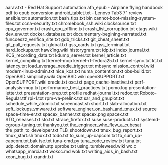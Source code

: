 aarav.txt - Red Hat Support automation
afh_epub - Airplane flying handbook pdf to epub conversion
android_tablet.txt - Lenovo Tab3 7" review
ansible.txt
automation.txt
bash_tips.txt
bin
cannot-boot-missing-system-files.txt
ccna-security.txt
chromebook_ssh.wiki
clocksource.txt
cpu_governor.txt
crash_cpu_offline.txt
crash_list_corruption.txt
ctags.wiki
dev_env.txt
docker_database.txt
documentary-begining-narrated.txt
funcoeszz_verifica_site.txt
gdb_tricks.txt
git_cheat_sheet.txt
git_pull_requests.txt
global.txt
gss_cards.txt
gss_terminal.txt
hard_lockups.txt
hawk1ng.wiki
historygram.txt
idp.txt
index
journal.txt
KCS_recording_data.txt
kdump_server.txt
kernel_article.txt
kernel_compiling.txt
kernel-mop
kernel-rt-fedora25.txt
kernel-sync.txt
kt.txt
latency.txt
load_average_needle_trigger.txt
mbsync
mission_control.wiki
modern-linux-admin.txt
nice_kcs.txt
numa_contention.txt
obs-build.txt
OpenBSD.simplicity.wiki
OpenBSD.wiki
openSUPPORT.txt
OpenSUPPORT.wiki
oracle.txt
osc.txt
page_cache-inactive.txt
perf-analysis-mop.txt
performance_best_practices.txt
pomo.log
presentation-letter.txt
presentation-prep.txt
profile
redhat-journal.txt
redox.txt
Roboto-Regular.ttf
rpi-1.txt
rpm-va-prelink.txt
sar_and_gnuplot.txt
schedule_while_atomic.txt
screencast.sh
short.txt
slab-allocation.txt
soft_lockups_vmware.txt
software_enginer_on_bash_and_tmux.txt
source
space-time-er.txt
spacex_banner.txt
spacex.png
spacex.txt
STO_releases.txt
sto.txt
strace_firefox.txt
suse
suse-products.txt
systemd-cgroup-tuning.txt
thankyou.txt
the_engineer_who_flew_a_cubesat
the_path_to_developer.txt
TLB_shootdown.txt
tmux_bug_report.txt
tmux_start.sh
tmux.txt
todo.txt
to_sum_up-capcom.txt
to_sum_up-capcom.txt.bak
tse.txt
tuna-cmd.py
tuna_code_review.txt
tuna.txt
udp_detect_domain.stp
uprobe.txt
using_tumbleweed.wiki
wc.c
whatsapp_marcia.txt
wokcc.md
wok.txt
writing_aids_in_bash.txt
xeon_bug.txt
xrandr.txt
